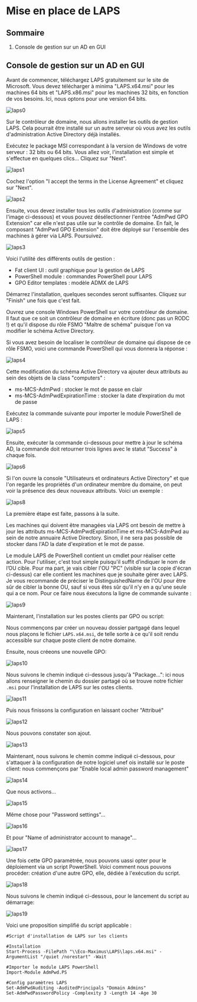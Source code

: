 # Mise en place de LAPS

## Sommaire

1) Console de gestion sur un AD en GUI

## Console de gestion sur un AD en GUI

Avant de commencer, téléchargez LAPS gratuitement sur le site de Microsoft. Vous devez télécharger à minima "LAPS.x64.msi" pour les machines 64 bits et "LAPS.x86.msi" pour les machines 32 bits, en fonction de vos besoins. Ici, nous optons pour une version 64 bits.

![laps0](/S13/ressource/laps/laps.jpg)

Sur le contrôleur de domaine, nous allons installer les outils de gestion LAPS. Cela pourrait être installé sur un autre serveur où vous avez les outils d'administration Active Directory déjà installés.

Exécutez le package MSI correspondant à la version de Windows de votre serveur : 32 bits ou 64 bits. Vous allez voir, l'installation est simple et s'effectue en quelques clics... Cliquez sur "Next".

![laps1](/S13/ressource/laps/laps1.jpg)

Cochez l'option "I accept the terms in the License Agreement" et cliquez sur "Next".

![laps2](/S13/ressource/laps/laps2.jpg)

Ensuite, vous devez installer tous les outils d'administration (comme sur l'image ci-dessous) et vous pouvez désélectionner l'entrée "AdmPwd GPO Extension" car elle n'est pas utile sur le contrôle de domaine. En fait, le composant "AdmPwd GPO Extension" doit être déployé sur l'ensemble des machines à gérer via LAPS. Poursuivez.

![laps3](/S13/ressource/laps/laps3.jpg)

Voici l'utilité des différents outils de gestion :

 - Fat client UI : outil graphique pour la gestion de LAPS
 - PowerShell module : commandes PowerShell pour LAPS
 - GPO Editor templates : modèle ADMX de LAPS

Démarrez l'installation, quelques secondes seront suffisantes. Cliquez sur "Finish" une fois que c'est fait.

Ouvrez une console Windows PowerShell sur votre contrôleur de domaine. Il faut que ce soit un contrôleur de domaine en écriture (donc pas un RODC !) et qu'il dispose du rôle FSMO "Maître de schéma" puisque l'on va modifier le schéma Active Directory.

Si vous avez besoin de localiser le contrôleur de domaine qui dispose de ce rôle FSMO, voici une commande PowerShell qui vous donnera la réponse :

![laps4](/S13/ressource/laps/laps5.jpg)

Cette modification du schéma Active Directory va ajouter deux attributs au sein des objets de la class "computers" :

- ms-MCS-AdmPwd : stocker le mot de passe en clair
- ms-MCS-AdmPwdExpirationTime : stocker la date d’expiration du mot de passe

Exécutez la commande suivante pour importer le module PowerShell de LAPS :

![laps5](/S13/ressource/laps/laps6.jpg)

Ensuite, exécuter la commande ci-dessous pour mettre à jour le schéma AD, la commande doit retourner trois lignes avec le statut "Success" à chaque fois.

![laps6](/S13/ressource/laps/laps7.jpg)

Si l'on ouvre la console "Utilisateurs et ordinateurs Active Directory" et que l'on regarde les propriétés d'un ordinateur membre du domaine, on peut voir la présence des deux nouveaux attributs. Voici un exemple :

![laps8](/S13/ressource/laps/laps8.jpg)

La première étape est faite, passons à la suite.

Les machines qui doivent être managées via LAPS ont besoin de mettre à jour les attributs ms-MCS-AdmPwdExpirationTime et ms-MCS-AdmPwd au sein de notre annuaire Active Directory. Sinon, il ne sera pas possible de stocker dans l'AD la date d'expiration et le mot de passe.

Le module LAPS de PowerShell contient un cmdlet pour réaliser cette action. Pour l'utiliser, c'est tout simple puisqu'il suffit d’indiquer le nom de l’OU cible. Pour ma part, je vais cibler l'OU "PC" (visible sur la copie d'écran ci-dessus) car elle contient les machines que je souhaite gérer avec LAPS. Je vous recommande de préciser le DistinguishedName de l'OU pour être sûr de cibler la bonne OU, sauf si vous êtes sûr qu'il n'y en a qu'une seule qui a ce nom.
Pour ce faire nous éxecutons la ligne de commande suivante :

![laps9](/S13/ressource/laps/laps9.jpg)

Maintenant, l'installation sur les postes clients par GPO ou script:

Nous commençons par créer un nouveau dossier partgagé dans lequel nous plaçons le fichier ``LAPS.x64.msi``, de telle sorte à ce qu'il soit rendu accessible sur chaque poste client de notre domaine.

Ensuite, nous créeons une nouvelle GPO:

![laps10](/S13/ressource/laps/laps10.jpg)

Nous suivons le chemin indiqué ci-dessous jusqu'à "Package...": ici nous allons renseigner le chemin du dossier partagé où se trouve notre fichier ``.msi`` pour l'installation de LAPS sur les ostes clients.

![laps11](/S13/ressource/laps/laps11.jpg)

Puis nous finissons la configuration en laissant cocher "Attribué"

![laps12](/S13/ressource/laps/laps12.jpg)

Nous pouvons constater son ajout.

![laps13](/S13/ressource/laps/laps13.jpg)

Maintenant, nous suivons le chemin comme indiqué ci-dessous, pour s'attaquer à la configuration de notre logiciel unef ois installé sur le poste client: nous commençons par "Enable local admin password management"

![laps14](/S13/ressource/laps/laps14.jpg)

Que nous activons...

![laps15](/S13/ressource/laps/laps15.jpg)

Même chose pour "Password settings"...

![laps16](/S13/ressource/laps/laps16.jpg)

Et pour "Name of administrator account to manage"...

![laps17](/S13/ressource/laps/laps17.jpg)

Une fois cette GPO paramètrée, nous pouvons uassi opter pour le déploiement via un script PowerShell. Voici comment nous pouvons procéder: création d'une autre GPO, elle, dédiée à l'exécution du script.

![laps18](/S13/ressource/laps/laps18.jpg)

Nous suivons le chemin indiqué ci-dessous, pour le lancement du script au démarrage:

![laps19](/S13/ressource/laps/laps19.jpg)

Voici une proposition simplifié du script applicable :

```
#Script d'installation de LAPS sur les clients

#Installation
Start-Process -FilePath "\\Eco-Maximus\LAPS\laps.x64.msi" -ArgumentList "/quiet /norestart" -Wait

#Importer le module LAPS PowerShell
Import-Module AdmPwd.PS

#Config paramètres LAPS
Set-AdmPwdAuditing -AuditedPrincipals "Domain Admins"
Set-AdmPwdPasswordPolicy -Complexity 3 -Length 14 -Age 30
```